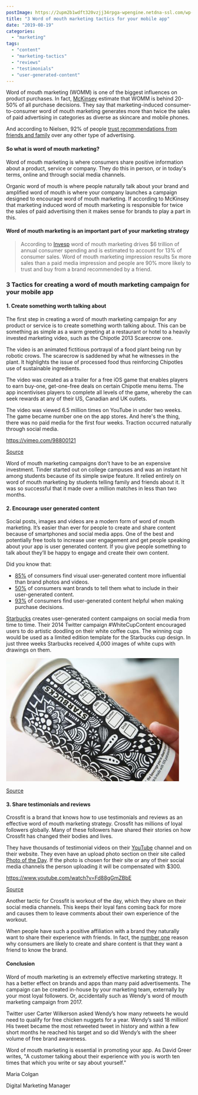 ```yaml
---
postImage: https://2upm2b1wdft320vzjj34rpga-wpengine.netdna-ssl.com/wp-content/uploads/2019/05/blogPost5-01.png.webp
title: "3 Word of mouth marketing tactics for your mobile app"
date: "2019-08-19"
categories: 
  - "marketing"
tags: 
  - "content"
  - "marketing-tactics"
  - "reviews"
  - "testimonials"
  - "user-generated-content"
---
```


Word of mouth marketing (WOMM) is one of the biggest influences on product purchases. In fact, [McKinsey](https://www.mckinsey.com/business-functions/marketing-and-sales/our-insights/a-new-way-to-measure-word-of-mouth-marketing) estimate that WOMM is behind 20-50% of all purchase decisions. They say that marketing-induced consumer-to-consumer word of mouth marketing generates more than twice the sales of paid advertising in categories as diverse as skincare and mobile phones.

And according to Nielsen, 92% of people [trust recommendations from friends and family](http://www.nielsen.com/us/en/insights/reports/2012/global-trust-in-advertising-and-brand-messages.html) over any other type of advertising. 

#### So what is word of mouth marketing?

Word of mouth marketing is where consumers share positive information about a product, service or company. They do this in person, or in today's terms, online and through social media channels.

Organic word of mouth is where people naturally talk about your brand and amplified word of mouth is where your company launches a campaign designed to encourage word of mouth marketing. If according to McKinsey that marketing induced word of mouth marketing is responsible for twice the sales of paid advertising then it makes sense for brands to play a part in this.

#### Word of mouth marketing is an important part of your marketing strategy

> According to [Invesp](https://www.invespcro.com/blog/word-of-mouth-marketing/) word of mouth marketing drives $6 trillion of annual consumer spending and is estimated to account for 13% of consumer sales. Word of mouth marketing impression results 5x more sales than a paid media impression and people are 90% more likely to trust and buy from a brand recommended by a friend.

### 3 Tactics for creating a word of mouth marketing campaign for your mobile app

#### 1\. Create something worth talking about

The first step in creating a word of mouth marketing campaign for any product or service is to create something worth talking about. This can be something as simple as a warm greeting at a restaurant or hotel to a heavily invested marketing video, such as the Chipotle 2013 Scarecrow one.

The video is an animated fictitious portrayal of a food plant being run by robotic crows. The scarecrow is saddened by what he witnesses in the plant. It highlights the issue of processed food thus reinforcing Chipotles use of sustainable ingredients.

The video was created as a trailer for a free iOS game that enables players to earn buy-one, get-one-free deals on certain Chipotle menu items. The app incentivises players to complete all levels of the game, whereby the can seek rewards at any of their US, Canadian and UK outlets.

The video was viewed 6.5 million times on YouTube in under two weeks. The game became number one on the app stores. And here's the thing, there was no paid media for the first four weeks. Traction occurred naturally through social media.

https://vimeo.com/98800121

[Source](https://vimeo.com/98800121)  

Word of mouth marketing campaigns don’t have to be an expensive investment. Tinder started out on college campuses and was an instant hit among students because of its simple swipe feature. It relied entirely on word of mouth marketing by students telling family and friends about it. It was so successful that it made over a million matches in less than two months.  

#### 2\. Encourage user generated content

Social posts, images and videos are a modern form of word of mouth marketing. It’s easier than ever for people to create and share content because of smartphones and social media apps. One of the best and potentially free tools to increase user engagement and get people speaking about your app is user generated content. If you give people something to talk about they’ll be happy to engage and create their own content.

Did you know that:

- [85%](https://www.digitalinformationworld.com/2016/05/infographic-why-consumers-share-user-generated-content.html) of consumers find visual user-generated content more influential than brand photos and videos.
- [50%](https://www.digitalinformationworld.com/2016/05/infographic-why-consumers-share-user-generated-content.html) of consumers want brands to tell them what to include in their user-generated content.
- [93%](https://www.digitalinformationworld.com/2016/05/infographic-why-consumers-share-user-generated-content.html) of consumers find user-generated content helpful when making purchase decisions. 

[Starbucks](https://stories.starbucks.com/stories/2014/starbucks-announces-the-winner-of-its-white-cup-contest/) creates user-generated content campaigns on social media from time to time. Their 2014 Twitter campaign #WhiteCupContent encouraged users to do artistic doodling on their white coffee cups. The winning cup would be used as a limited edition template for the Starbucks cup design. In just three weeks Starbucks received 4,000 images of white cups with drawings on them.

![](images/StarbucksWinner.jpg)

[Source](https://stories.starbucks.com/stories/2014/starbucks-announces-the-winner-of-its-white-cup-contest/)

#### 3\. Share testimonials and reviews

Crossfit is a brand that knows how to use testimonials and reviews as an effective word of mouth marketing strategy. Crossfit has millions of loyal followers globally. Many of these followers have shared their stories on how Crossfit has changed their bodies and lives.

They have thousands of testimonial videos on their [YouTube](https://www.youtube.com/user/CrossFitHQ/search?query=testimonials) channel and on their website. They even have an upload photo section on their site called [Photo of the Day](https://www.crossfit.com/submit-photo). If the photo is chosen for their site or any of their social media channels the person uploading it will be compensated with $300.

https://www.youtube.com/watch?v=Fd88gGmZBbE

[Source](https://www.youtube.com/watch?v=Fd88gGmZBbE)

Another tactic for Crossfit is workout of the day, which they share on their social media channels. This keeps their loyal fans coming back for more and causes them to leave comments about their own experience of the workout.  

When people have such a positive affiliation with a brand they naturally want to share their experience with friends. In fact, the [number one](https://www.digitalinformationworld.com/2016/05/infographic-why-consumers-share-user-generated-content.html) reason why consumers are likely to create and share content is that they want a friend to know the brand. 

#### Conclusion

Word of mouth marketing is an extremely effective marketing strategy. It has a better effect on brands and apps than many paid advertisements. The campaign can be created in-house by your marketing team, externally by your most loyal followers. Or, accidentally such as Wendy's word of mouth marketing campaign from 2017.

Twitter user Carter Wilkerson asked Wendy’s how many retweets he would need to qualify for free chicken nuggets for a year. Wendy’s said 18 million! His tweet became the most retweeted tweet in history and within a few short months he reached his target and so did Wendy’s with the sheer volume of free brand awareness.

Word of mouth marketing is essential in promoting your app. As David Greer writes, "A customer talking about their experience with you is worth ten times that which you write or say about yourself."

Maria Colgan

Digital Marketing Manager  

  

####   

####   

####
